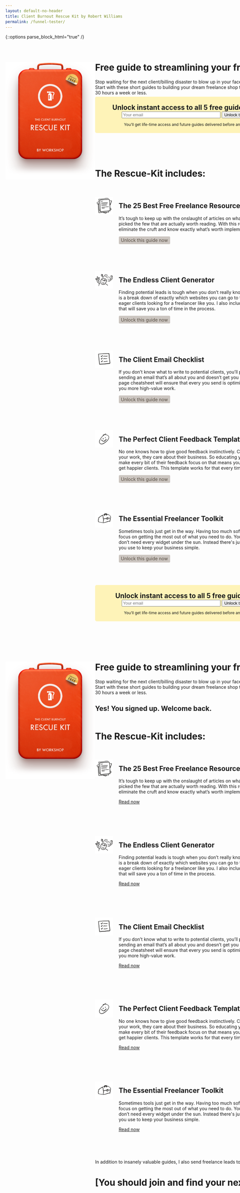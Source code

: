 ```yaml
---
layout: default-no-header
title: Client Burnout Rescue Kit by Robert Williams
permalink: /funnel-tester/
---
```

{::options parse_block_html="true" /}

<div style="width:1000px; margin: 0 auto ; display: table;">
<div class="funnel-tools-funnel" data-funnel="main" data-step="default">

<img src="/images/rescue-kit.png" style="width: 20em; margin-right: 0em; margin-bottom: 3em; display: table;" align="left">

<h1 style="margin-top: 2em;">Free guide to streamlining your freelance business.</h1>
Stop waiting for the next client/billing disaster to blow up in your face. Build the business you want now. Start with these short guides to building your dream freelance shop that delivers amazing value to clients on 30 hours a week or less.


<div style="width: 600px; text-align: center; background-color: #fef3b8; border-radius: 5px; padding: 1.5em 0 .5em; display: table; margin: .25em 0 5em;">

<h2 style="margin: 0;">Unlock instant access to all 5 free guides below:</h2>

<form action="https://www.getdrip.com/forms/6960242/submissions" method="post" target="_blank" data-drip-embedded-form="6960242" style="width: 100%;">
<input type="email" name="fields[email]" value="" placeholder="Your email" style="display: inline-block; width: 300px; margin: 0;"/>
<input type="submit" name="submit" value="Unlock the guides" style="display: inline-block; margin: 0;"/>
</form>

<p style="font-size: 12px;">You’ll get life-time access and future guides delivered before anyone else.</p>
</div>


</div>


<div class="story" style="display: table;">
	
# The Rescue-Kit includes:



<div style="display: table; margin: 3em 0 5em;">
<div style="display: inline-block; width: 4em;  margin-right: 1.25em;  vertical-align: top; padding: 1em 0 0 0;">
<img src="/images/resources.png" style="width: 4em;" align="left">
</div>


<div style="display: inline-block; width: 530px;">

## The 25 Best Free Freelance Resources of All Time
It’s tough to keep up with the onslaught of articles on what you should do. I’ve picked the few that are actually worth reading. With this report you can eliminate the cruft and know exactly what’s worth implementing.

<div style="background-color: #ccc6c1; color: #564c41; font-size: 14px; display: inline-block; border-radius: 3px; padding: .25em .5em;">
<p style="margin: 0;"><i class="fa fa-lock" style="margin: 0;"></i> Unlock this guide now</p>
</div>

</div>
</div>



<div style="display: table; margin: 3em 0 5em;">
<div style="display: inline-block; width: 4em;  margin-right: 1.25em;  vertical-align: top; padding: 1em 0 0 0;">
<img src="/images/endless.png" style="width: 4em;" align="left">
</div>


<div style="display: inline-block; width: 530px;">

## The Endless Client Generator
Finding potential leads is tough when you don’t really know where to start. This is a break down of exactly which websites you can go to to find hundreds of eager clients looking for a freelancer like you. I also include bonus downloads that will save you a ton of time in the process.

<div style="background-color: #ccc6c1; color: #564c41; font-size: 14px; display: inline-block; border-radius: 3px; padding: .25em .5em;">
<p style="margin: 0;"><i class="fa fa-lock" style="margin: 0;"></i> Unlock this guide now</p>
</div>

</div>
</div>


<div style="display: table; margin: 3em 0 5em;">
<div style="display: inline-block; width: 4em;  margin-right: 1.25em;  vertical-align: top; padding: 1em 0 0 0;">
<img src="/images/checklist.png" style="width: 4em;" align="left">
</div>


<div style="display: inline-block; width: 530px;">

## The Client Email Checklist
If you don’t know what to write to potential clients, you’ll probably end up sending an email that’s all about you and doesn’t get you a follow up. This 3-page cheatsheet will ensure that every you send is optimized and ready to win you more high-value work.

<div style="background-color: #ccc6c1; color: #564c41; font-size: 14px; display: inline-block; border-radius: 3px; padding: .25em .5em;">
<p style="margin: 0;"><i class="fa fa-lock" style="margin: 0;"></i> Unlock this guide now</p>
</div>

</div>
</div>



<div style="display: table; margin: 3em 0 5em;">
<div style="display: inline-block; width: 4em;  margin-right: 1.25em;  vertical-align: top; padding: 1em 0 0 0;">
<img src="/images/feedback.png" style="width: 4em;" align="left">
</div>


<div style="display: inline-block; width: 530px;">

## The Perfect Client Feedback Template
No one knows how to give good feedback instinctively. Client's don’t care about your work, they care about their business. So educating your client on how to make every bit of their feedback focus on that means you remain in control and get happier clients. This template works for that every time.
	
<div style="background-color: #ccc6c1; color: #564c41; font-size: 14px; display: inline-block; border-radius: 3px; padding: .25em .5em;">
<p style="margin: 0;"><i class="fa fa-lock" style="margin: 0;"></i> Unlock this guide now</p>
</div>

</div>
</div>




<div style="display: table; margin: 3em 0 5em;">
<div style="display: inline-block; width: 4em;  margin-right: 1.25em; vertical-align: top; padding: 1em 0 0 0;">
<img src="/images/tools.png" style="width: 4em;" align="left">
</div>


<div style="display: inline-block; width: 530px;">

## The Essential Freelancer Toolkit
Sometimes tools just get in the way. Having too much software makes it hard to focus on getting the most out of what you need to do. You’re a small team. You don’t need every widget under the sun. Instead there's just 3 tools I recommend you use to keep your business simple.

<div style="background-color: #ccc6c1; color: #564c41; font-size: 14px; display: inline-block; border-radius: 3px; padding: .25em .5em;">
<p style="margin: 0;"><i class="fa fa-lock" style="margin: 0;"></i> Unlock this guide now</p>
</div>

</div>
</div>

	


<div style="width: 600px; text-align: center; background-color: #fef3b8; border-radius: 5px; padding: 1.5em 0 .5em; display: table; margin: .25em 0 5em;">

<h2 style="margin: 0;">Unlock instant access to all 5 free guides now:</h2>

<form action="https://www.getdrip.com/forms/6960242/submissions" method="post" target="_blank" data-drip-embedded-form="6960242" style="width: 100%;">
<input type="email" name="fields[email]" value="" placeholder="Your email" style="display: inline-block; width: 300px; margin: 0;"/>
<input type="submit" name="submit" value="Unlock the guides" style="display: inline-block; margin: 0;"/>
</form>

<p style="font-size: 12px;">You’ll get life-time access and future guides delivered before anyone else.</p>
</div>	
	
</div>

<div class="funnel-tools-funnel" data-funnel="main" data-step="second">

<img src="/images/rescue-kit.png" style="width: 20em; margin-right: 0em; margin-bottom: 3em; display: table;" align="left">

<h1 style="margin-top: 2em;">Free guide to streamlining your freelance business.</h1>
Stop waiting for the next client/billing disaster to blow up in your face. Build the business you want now. Start with these short guides to building your dream freelance shop that delivers amazing value to clients on 30 hours a week or less.

<h2><i class="fa fa-key" style="color: #d5b462;"></i> Yes! You signed up. Welcome back.</h2>

</div>


<div class="story" style="display: table;">

# The Rescue-Kit includes:



<div style="display: table; margin: 3em 0 5em;">
<div style="display: inline-block; width: 4em;  margin-right: 1.25em;  vertical-align: top; padding: 1em 0 0 0;">
<img src="/images/resources.png" style="width: 4em;" align="left">
</div>


<div style="display: inline-block; width: 530px;">

## The 25 Best Free Freelance Resources of All Time
It’s tough to keep up with the onslaught of articles on what you should do. I’ve picked the few that are actually worth reading. With this report you can eliminate the cruft and know exactly what’s worth implementing.

<i class="fa fa-key" style="color: #d5b462;"></i> [Read now](/freelance-tools)

</div>
</div>



<div style="display: table; margin: 3em 0 5em;">
<div style="display: inline-block; width: 4em;  margin-right: 1.25em;  vertical-align: top; padding: 1em 0 0 0;">
<img src="/images/endless.png" style="width: 4em;" align="left">
</div>


<div style="display: inline-block; width: 530px;">

## The Endless Client Generator
Finding potential leads is tough when you don’t really know where to start. This is a break down of exactly which websites you can go to to find hundreds of eager clients looking for a freelancer like you. I also include bonus downloads that will save you a ton of time in the process.

<i class="fa fa-key" style="color: #d5b462;"></i> [Read now](/using-job-boards)

</div>
</div>


<div style="display: table; margin: 3em 0 5em;">
<div style="display: inline-block; width: 4em;  margin-right: 1.25em;  vertical-align: top; padding: 1em 0 0 0;">
<img src="/images/checklist.png" style="width: 4em;" align="left">
</div>


<div style="display: inline-block; width: 530px;">

## The Client Email Checklist
If you don’t know what to write to potential clients, you’ll probably end up sending an email that’s all about you and doesn’t get you a follow up. This 3-page cheatsheet will ensure that every you send is optimized and ready to win you more high-value work.

<i class="fa fa-key" style="color: #d5b462;"></i> [Read now](/cold-emails)

</div>
</div>



<div style="display: table; margin: 3em 0 5em;">
<div style="display: inline-block; width: 4em;  margin-right: 1.25em;  vertical-align: top; padding: 1em 0 0 0;">
<img src="/images/feedback.png" style="width: 4em;" align="left">
</div>


<div style="display: inline-block; width: 530px;">

## The Perfect Client Feedback Template
No one knows how to give good feedback instinctively. Client's don’t care about your work, they care about their business. So educating your client on how to make every bit of their feedback focus on that means you remain in control and get happier clients. This template works for that every time.

<i class="fa fa-key" style="color: #d5b462;"></i> [Read now](/feedback)

</div>
</div>




<div style="display: table; margin: 3em 0 5em;">
<div style="display: inline-block; width: 4em;  margin-right: 1.25em; vertical-align: top; padding: 1em 0 0 0;">
<img src="/images/tools.png" style="width: 4em;" align="left">
</div>


<div style="display: inline-block; width: 530px;">

## The Essential Freelancer Toolkit
Sometimes tools just get in the way. Having too much software makes it hard to focus on getting the most out of what you need to do. You’re a small team. You don’t need every widget under the sun. Instead there's just 3 tools I recommend you use to keep your business simple.

<i class="fa fa-key" style="color: #d5b462;"></i> [Read now](/tools)

</div>
</div>

In addition to insanely valuable guides, I also send freelance leads to a small group of top consultants...

<h1 style="margin-bottom: 5em;">[You should join and find your next client](/).</h1>

</div>
</div>
